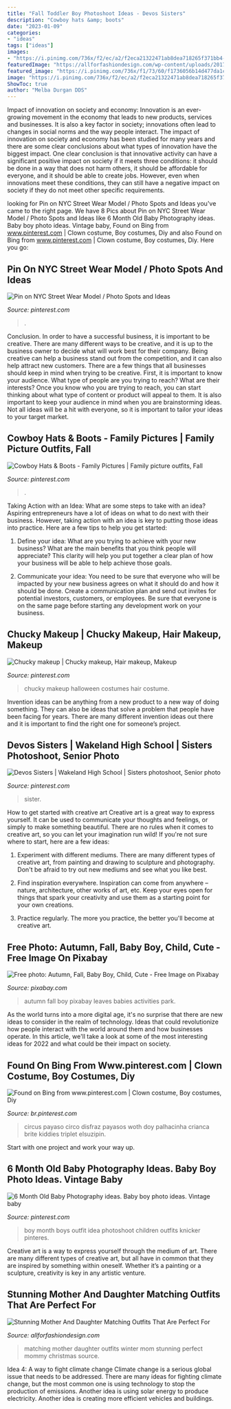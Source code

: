 ```yaml
---
title: "Fall Toddler Boy Photoshoot Ideas - Devos Sisters"
description: "Cowboy hats &amp; boots"
date: "2023-01-09"
categories:
- "ideas"
tags: ["ideas"]
images:
- "https://i.pinimg.com/736x/f2/ec/a2/f2eca21322471ab8dea718265f371bb4--chucky-makeup-costume-ideas.jpg"
featuredImage: "https://allforfashiondesign.com/wp-content/uploads/2017/12/mommy-and-me-christmas-dresses-mom-matching-dressesmom-600x901.jpg"
featured_image: "https://i.pinimg.com/736x/f1/73/60/f1736056b14d477da1cdd06c45cb9344.jpg"
image: "https://i.pinimg.com/736x/f2/ec/a2/f2eca21322471ab8dea718265f371bb4--chucky-makeup-costume-ideas.jpg"
ShowToc: true
author: "Melba Durgan DDS"
---
```



Impact of innovation on society and economy:
Innovation is an ever-growing movement in the economy that leads to new products, services and businesses. It is also a key factor in society; innovations often lead to changes in social norms and the way people interact. The impact of innovation on society and economy has been studied for many years and there are some clear conclusions about what types of innovation have the biggest impact. 
One clear conclusion is that innovative activity can have a significant positive impact on society if it meets three conditions: it should be done in a way that does not harm others, it should be affordable for everyone, and it should be able to create jobs. However, even when innovations meet these conditions, they can still have a negative impact on society if they do not meet other specific requirements.

	

		
looking for Pin on NYC Street Wear Model / Photo Spots and Ideas you've came to the right page. We have 8 Pics about Pin on NYC Street Wear Model / Photo Spots and Ideas like 6 Month Old Baby Photography ideas. Baby boy photo ideas. Vintage baby, Found on Bing from www.pinterest.com | Clown costume, Boy costumes, Diy and also Found on Bing from www.pinterest.com | Clown costume, Boy costumes, Diy. Here you go:
		
    
## Pin On NYC Street Wear Model / Photo Spots And Ideas

<img loading=lazy src="https://i.pinimg.com/736x/5f/e0/d7/5fe0d709e06395abec9c8acbd849bff1.jpg" onerror="this.onerror=null;this.src='https://tse3.mm.bing.net/th?id=OIP.XeaMY9dUu9jCIl85HahlQgHaJV&amp;pid=15.1';" alt="Pin on NYC Street Wear Model / Photo Spots and Ideas">

_Source: pinterest.com_

>. 

	

Conclusion.
In order to have a successful business, it is important to be creative. There are many different ways to be creative, and it is up to the business owner to decide what will work best for their company. Being creative can help a business stand out from the competition, and it can also help attract new customers. There are a few things that all businesses should keep in mind when trying to be creative.
First, it is important to know your audience. What type of people are you trying to reach? What are their interests? Once you know who you are trying to reach, you can start thinking about what type of content or product will appeal to them. It is also important to keep your audience in mind when you are brainstorming ideas. Not all ideas will be a hit with everyone, so it is important to tailor your ideas to your target market.

    
## Cowboy Hats &amp; Boots - Family Pictures | Family Picture Outfits, Fall

<img loading=lazy src="https://i.pinimg.com/736x/6f/d3/b0/6fd3b03240fbf31dea60bdfe3e2286a3.jpg" onerror="this.onerror=null;this.src='https://tse2.mm.bing.net/th?id=OIP.OorXH6ymolGAN109mP9ibwHaLH&amp;pid=15.1';" alt="Cowboy Hats &amp; Boots - Family Pictures | Family picture outfits, Fall">

_Source: pinterest.com_

>. 

	

Taking Action with an Idea: What are some steps to take with an idea?
Aspiring entrepreneurs have a lot of ideas on what to do next with their business. However, taking action with an idea is key to putting those ideas into practice. Here are a few tips to help you get started:
1. Define your idea: What are you trying to achieve with your new business? What are the main benefits that you think people will appreciate? This clarity will help you put together a clear plan of how your business will be able to help achieve those goals.

2. Communicate your idea: You need to be sure that everyone who will be impacted by your new business agrees on what it should do and how it should be done. Create a communication plan and send out invites for potential investors, customers, or employees. Be sure that everyone is on the same page before starting any development work on your business.


    
## Chucky Makeup | Chucky Makeup, Hair Makeup, Makeup

<img loading=lazy src="https://i.pinimg.com/736x/f2/ec/a2/f2eca21322471ab8dea718265f371bb4--chucky-makeup-costume-ideas.jpg" onerror="this.onerror=null;this.src='https://tse3.mm.bing.net/th?id=OIP.MvMf2jjnvkdawFfA_33BOgHaJ3&amp;pid=15.1';" alt="Chucky makeup | Chucky makeup, Hair makeup, Makeup">

_Source: pinterest.com_

>chucky makeup halloween costumes hair costume. 

	

Invention ideas can be anything from a new product to a new way of doing something. They can also be ideas that solve a problem that people have been facing for years. There are many different invention ideas out there and it is important to find the right one for someone’s project.

    
## Devos Sisters | Wakeland High School | Sisters Photoshoot, Senior Photo

<img loading=lazy src="https://i.pinimg.com/736x/f1/73/60/f1736056b14d477da1cdd06c45cb9344.jpg" onerror="this.onerror=null;this.src='https://tse2.mm.bing.net/th?id=OIP.zflbXdT62fqqHMDT9hNXTwHaLH&amp;pid=15.1';" alt="Devos Sisters | Wakeland High School | Sisters photoshoot, Senior photo">

_Source: pinterest.com_

>sister. 

	

How to get started with creative art
Creative art is a great way to express yourself. It can be used to communicate your thoughts and feelings, or simply to make something beautiful. There are no rules when it comes to creative art, so you can let your imagination run wild! If you're not sure where to start, here are a few ideas:
1. Experiment with different mediums. There are many different types of creative art, from painting and drawing to sculpture and photography. Don't be afraid to try out new mediums and see what you like best.

2. Find inspiration everywhere. Inspiration can come from anywhere – nature, architecture, other works of art, etc. Keep your eyes open for things that spark your creativity and use them as a starting point for your own creations.

3. Practice regularly. The more you practice, the better you'll become at creative art.

    
## Free Photo: Autumn, Fall, Baby Boy, Child, Cute - Free Image On Pixabay

<img loading=lazy src="https://cdn.pixabay.com/photo/2013/07/19/00/17/autumn-165185_640.jpg" onerror="this.onerror=null;this.src='https://tse3.mm.bing.net/th?id=OIP.E4Gw4zwBBcFys2gYssEjlQHaE7&amp;pid=15.1';" alt="Free photo: Autumn, Fall, Baby Boy, Child, Cute - Free Image on Pixabay">

_Source: pixabay.com_

>autumn fall boy pixabay leaves babies activities park. 

	

As the world turns into a more digital age, it's no surprise that there are new ideas to consider in the realm of technology. Ideas that could revolutionize how people interact with the world around them and how businesses operate. In this article, we'll take a look at some of the most interesting ideas for 2022 and what could be their impact on society.

    
## Found On Bing From Www.pinterest.com | Clown Costume, Boy Costumes, Diy

<img loading=lazy src="https://i.pinimg.com/736x/80/8c/68/808c68472b4db58fd33e2797129a1702.jpg" onerror="this.onerror=null;this.src='https://tse1.mm.bing.net/th?id=OIP.w3OA2MAdd26BfNsPBQgJIAHaLH&amp;pid=15.1';" alt="Found on Bing from www.pinterest.com | Clown costume, Boy costumes, Diy">

_Source: br.pinterest.com_

>circus payaso circo disfraz payasos woth doy palhacinha crianca brite kiddies triplet elsuzipin. 

	

Start with one project and work your way up.

    
## 6 Month Old Baby Photography Ideas. Baby Boy Photo Ideas. Vintage Baby

<img loading=lazy src="https://i.pinimg.com/736x/f3/ec/40/f3ec4068a30306430dd5a4e9e9e82d0b--little-boy-photography-children-photography.jpg" onerror="this.onerror=null;this.src='https://tse1.mm.bing.net/th?id=OIP.MQXASkxwejHwdf3tkTIOLgHaLG&amp;pid=15.1';" alt="6 Month Old Baby Photography ideas. Baby boy photo ideas. Vintage baby">

_Source: pinterest.com_

>boy month boys outfit idea photoshoot children outfits knicker pinteres. 

	

Creative art is a way to express yourself through the medium of art. There are many different types of creative art, but all have in common that they are inspired by something within oneself. Whether it’s a painting or a sculpture, creativity is key in any artistic venture.

    
## Stunning Mother And Daughter Matching Outfits That Are Perfect For

<img loading=lazy src="https://allforfashiondesign.com/wp-content/uploads/2017/12/mommy-and-me-christmas-dresses-mom-matching-dressesmom-600x901.jpg" onerror="this.onerror=null;this.src='https://tse3.mm.bing.net/th?id=OIP.fUMXkMVJ692eOcBFmfesTQHaLH&amp;pid=15.1';" alt="Stunning Mother And Daughter Matching Outfits That Are Perfect For">

_Source: allforfashiondesign.com_

>matching mother daughter outfits winter mom stunning perfect mommy christmas source. 

	

Idea 4: A way to fight climate change
Climate change is a serious global issue that needs to be addressed. There are many ideas for fighting climate change, but the most common one is using technology to stop the production of emissions. Another idea is using solar energy to produce electricity. Another idea is creating more efficient vehicles and buildings.

